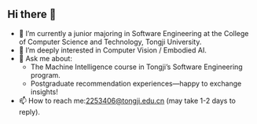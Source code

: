 ## Hi there 👋

- 🔭 I’m currently a junior majoring in Software Engineering at the College of Computer Science and Technology, Tongji University.
- 🌱 I’m deeply interested in Computer Vision / Embodied AI.
- 💬 Ask me about:
  - The Machine Intelligence course in Tongji’s Software Engineering program.
  - Postgraduate recommendation experiences—happy to exchange insights!
- 📫 How to reach me:2253406@tongji.edu.cn (may take 1-2 days to reply).
